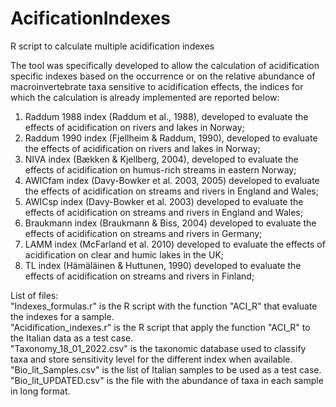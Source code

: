 # AcificationIndexes
R script to calculate multiple acidification indexes

The tool was specifically developed to allow the calculation of acidification specific indexes based on the occurrence or on the relative abundance of macroinvertebrate taxa sensitive to acidification effects, the indices for which the calculation is already implemented are reported below: 
1.	Raddum 1988 index (Raddum et al., 1988), developed to evaluate the effects of acidification on rivers and lakes in Norway; 
2.	Raddum 1990 index (Fjellheim & Raddum, 1990), developed to evaluate the effects of acidification on rivers and lakes in Norway;  
3.	NIVA index (Bækken & Kjellberg, 2004), developed to evaluate the effects of acidification on humus-rich streams in eastern Norway; 
4.	AWICfam index (Davy-Bowker et al. 2003, 2005) developed to evaluate the effects of acidification on streams and rivers in England and Wales;
5.	AWICsp index (Davy-Bowker et al. 2003) developed to evaluate the effects of acidification on streams and rivers in England and Wales; 
6.	Braukmann index (Braukmann & Biss, 2004) developed to evaluate the effects of acidification on streams and rivers in Germany; 
7.	LAMM index (McFarland et al. 2010) developed to evaluate the effects of acidification on clear and humic lakes in the UK; 
8.	TL index (Hämäläinen & Huttunen, 1990) developed to evaluate the effects of acidification on streams and rivers in Finland;

List of files:  
"Indexes_formulas.r" is the R script with the function "ACI_R" that evaluate the indexes for a sample.  
"Acidification_indexes.r" is the R script that apply the function "ACI_R" to the Italian data as a test case.  
"Taxonomy_18_01_2022.csv" is the taxonomic database used to classify taxa and store sensitivity level for the different index when available.  
"Bio_lit_Samples.csv" is the list of Italian samples to be used as a test case.  
"Bio_lit_UPDATED.csv" is the file with the abundance of taxa in each sample in long format.  
